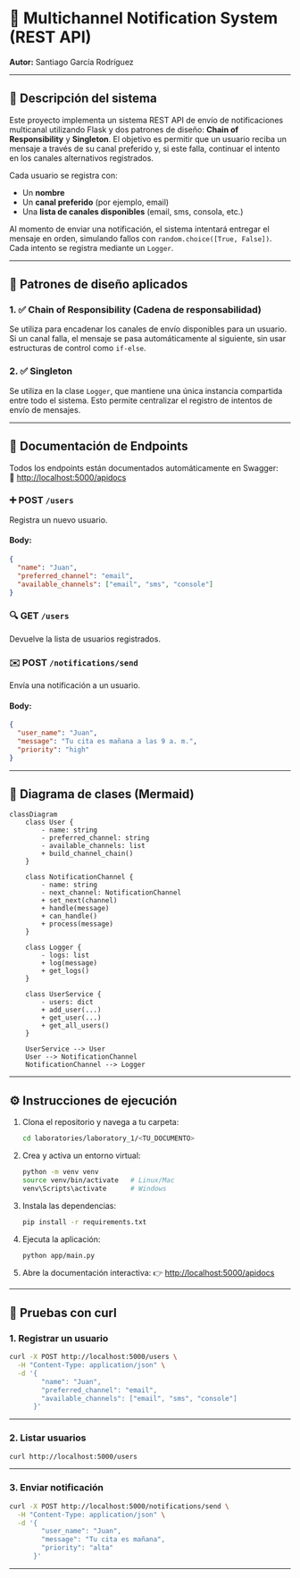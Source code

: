 # 🧪 Multichannel Notification System (REST API)

**Autor:** Santiago García Rodríguez

---

## 📝 Descripción del sistema

Este proyecto implementa un sistema REST API de envío de notificaciones multicanal utilizando Flask y dos patrones de diseño: **Chain of Responsibility** y **Singleton**. El objetivo es permitir que un usuario reciba un mensaje a través de su canal preferido y, si este falla, continuar el intento en los canales alternativos registrados.

Cada usuario se registra con:
- Un **nombre**
- Un **canal preferido** (por ejemplo, email)
- Una **lista de canales disponibles** (email, sms, consola, etc.)

Al momento de enviar una notificación, el sistema intentará entregar el mensaje en orden, simulando fallos con `random.choice([True, False])`. Cada intento se registra mediante un `Logger`.

---

## 🔁 Patrones de diseño aplicados

### 1. ✅ Chain of Responsibility (Cadena de responsabilidad)
Se utiliza para encadenar los canales de envío disponibles para un usuario. Si un canal falla, el mensaje se pasa automáticamente al siguiente, sin usar estructuras de control como `if-else`.

### 2. ✅ Singleton
Se utiliza en la clase `Logger`, que mantiene una única instancia compartida entre todo el sistema. Esto permite centralizar el registro de intentos de envío de mensajes.

---

## 🔌 Documentación de Endpoints

Todos los endpoints están documentados automáticamente en Swagger:  
📎 [http://localhost:5000/apidocs](http://localhost:5000/apidocs)

### ➕ POST `/users`
Registra un nuevo usuario.

#### Body:
```json
{
  "name": "Juan",
  "preferred_channel": "email",
  "available_channels": ["email", "sms", "console"]
}
````

### 🔍 GET `/users`

Devuelve la lista de usuarios registrados.

### ✉️ POST `/notifications/send`

Envía una notificación a un usuario.

#### Body:

```json
{
  "user_name": "Juan",
  "message": "Tu cita es mañana a las 9 a. m.",
  "priority": "high"
}
```

---

## 🧱 Diagrama de clases (Mermaid)

```mermaid
classDiagram
    class User {
        - name: string
        - preferred_channel: string
        - available_channels: list
        + build_channel_chain()
    }

    class NotificationChannel {
        - name: string
        - next_channel: NotificationChannel
        + set_next(channel)
        + handle(message)
        + can_handle()
        + process(message)
    }

    class Logger {
        - logs: list
        + log(message)
        + get_logs()
    }

    class UserService {
        - users: dict
        + add_user(...)
        + get_user(...)
        + get_all_users()
    }

    UserService --> User
    User --> NotificationChannel
    NotificationChannel --> Logger
```

---

## ⚙️ Instrucciones de ejecución

1. Clona el repositorio y navega a tu carpeta:

   ```bash
   cd laboratories/laboratory_1/<TU_DOCUMENTO>
   ```

2. Crea y activa un entorno virtual:

   ```bash
   python -m venv venv
   source venv/bin/activate   # Linux/Mac
   venv\Scripts\activate      # Windows
   ```

3. Instala las dependencias:

   ```bash
   pip install -r requirements.txt
   ```

4. Ejecuta la aplicación:

   ```bash
   python app/main.py
   ```

5. Abre la documentación interactiva:
   👉 [http://localhost:5000/apidocs](http://localhost:5000/apidocs)

---

## 🧪 Pruebas con curl

### 1. Registrar un usuario

```bash
curl -X POST http://localhost:5000/users \
  -H "Content-Type: application/json" \
  -d '{
        "name": "Juan",
        "preferred_channel": "email",
        "available_channels": ["email", "sms", "console"]
      }'
```

---

### 2. Listar usuarios

```bash
curl http://localhost:5000/users
```

---

### 3. Enviar notificación

```bash
curl -X POST http://localhost:5000/notifications/send \
  -H "Content-Type: application/json" \
  -d '{
        "user_name": "Juan",
        "message": "Tu cita es mañana",
        "priority": "alta"
      }'
```

---
